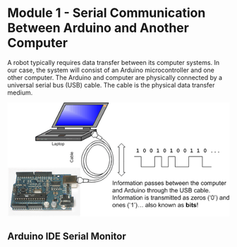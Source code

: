 # Module 1 - Serial Communication Between Arduino and Another Computer

A robot typically requires data transfer between its computer systems. In our case, the system will consist of an Arduino microcontroller and one other computer. The Arduino and computer are physically connected by a universal serial bus (USB) cable. The cable is the physical data transfer medium.

![Arduino Laptop USB](./images/serialdata.gif "Arduino cabled to Laptop")



## Arduino IDE Serial Monitor

